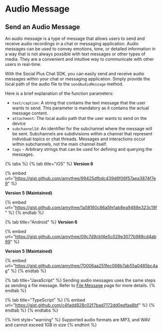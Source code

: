 # Audio Message

## Send an Audio Message

An audio message is a type of message that allows users to send and receive audio recordings in a chat or messaging application. Audio messages can be used to convey emotions, tone, or detailed information in a way that is not always possible with text messages or other types of media. They are a convenient and intuitive way to communicate with other users in real-time.

With the Social Plus Chat SDK, you can easily send and receive audio messages within your chat or messaging application. Simply provide the local path of the audio file to the `sendAudioMessage` method.

Here is a brief explanation of the function parameters:

* `text/caption`: A string that contains the text message that the user wants to send. This parameter is mandatory as it contains the actual message content.
* `attachment`: The local audio path that the user wants to send on the device
* `subchannelId`: An identifier for the subchannel where the message will be sent. Subchannels are subdivisions within a channel that represent individual topics or chat threads. Messages and interactions occur within subchannels, not the main channel itself.
* `tags` - Arbitrary strings that can be used for defining and querying the messages.

{% tabs %}
{% tab title="iOS" %}
**Version 6**

{% embed url="https://gist.github.com/amythee/99425dfbdc439d6f06f57aea3874f7e9" %}

**Version 5 (Maintained)**

{% embed url="https://gist.github.com/amythee/1a58160c86a5fe1ab8ea9488e323c19f" %}
{% endtab %}

{% tab title="Android" %}
**Version 6**

{% embed url="https://gist.github.com/amythee/09c7d9cbf4e5c029e3077b988cd4ab99" %}

**Version 5 (Maintained)**

{% embed url="https://gist.github.com/amythee/70006aa251fec068b7ab55a0485bc4ae" %}
{% endtab %}

{% tab title="JavaScript" %}
Sending audio messages uses the same steps as sending a file message. Refer to [File Message](file-message.md) page for more details.
{% endtab %}

{% tab title="TypeScript" %}
{% embed url="https://gist.github.com/c4fadd828c02f7bad7172dd0edfaa8bf" %}
{% endtab %}
{% endtabs %}

{% hint style="warning" %}
Supported audio formats are MP3, and WAV and cannot exceed 1GB in size
{% endhint %}
